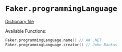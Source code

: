 # `Faker.programmingLanguage`

[Dictionary file](../src/main/resources/locales/en/programming_language.yml)

Available Functions:  
```kotlin
Faker.programmingLanguage.name() // A# .NET
Faker.programmingLanguage.creator() // John Backus
```
